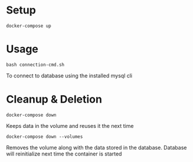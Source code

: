 # Setup
```
docker-compose up
```
# Usage
```
bash connection-cmd.sh
```
To connect to database using the installed mysql cli

# Cleanup & Deletion

```
docker-compose down
```
Keeps data in the volume and reuses it the next time

```
docker-compose down --volumes
```
Removes the volume along with the data stored in the database.
Database will reinitialize next time the container is started
